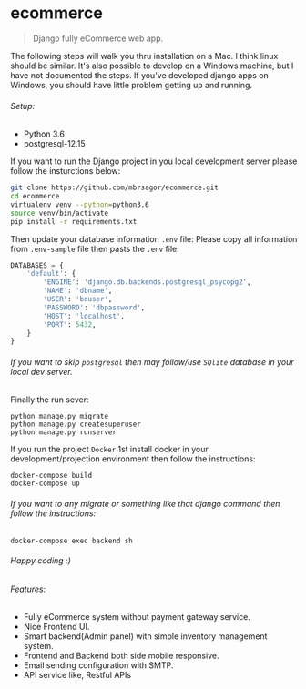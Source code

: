 # ecommerce
>Django fully eCommerce web app.

The following steps will walk you thru installation on a Mac. I think linux should be similar. It's also possible to develop on a Windows machine, but I have not documented the steps. If you've developed django apps on Windows, you should have little problem getting up and running.

###### Setup:
- Python 3.6
- postgresql-12.15

If you want to run the Django project in you local development server please follow the insturctions below:

```bash
git clone https://github.com/mbrsagor/ecommerce.git
cd ecommerce
virtualenv venv --python=python3.6
source venv/bin/activate
pip install -r requirements.txt
```

Then update your database information `.env` file: Please copy all information from `.env-sample` file then pasts the `.env` file.

```python
DATABASES = {
    'default': {
        'ENGINE': 'django.db.backends.postgresql_psycopg2',
        'NAME': 'dbname',
        'USER': 'bduser',
        'PASSWORD': 'dbpassword',
        'HOST': 'localhost',
        'PORT': 5432,
    }
}
```

###### If you want to skip `postgresql` then may follow/use `SQlite` database in your local dev server.

Finally the run sever:
```
python manage.py migrate
python manage.py createsuperuser
python manage.py runserver
```

If you run the project `Docker` 1st install docker in your development/projection environment then follow the instructions:
```
docker-compose build 
docker-compose up
```
###### If you want to any migrate or something like that django command then follow the instructions:
```
docker-compose exec backend sh
```


###### Happy coding :) ######


###### Features:
- Fully eCommerce system without payment gateway service.
- Nice Frontend UI.
- Smart backend(Admin panel) with simple inventory management system.
- Frontend and Backend both side mobile responsive.
- Email sending configuration with SMTP.
- API service like, Restful APIs
